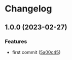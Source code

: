 # Changelog

## 1.0.0 (2023-02-27)


### Features

* first commit ([5a00c45](https://github.com/liblaf/utils.go/commit/5a00c4528448dc094c1cf5b167a0d197d83b13b2))
